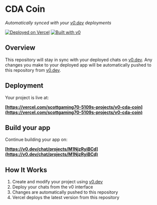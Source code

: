 # CDA Coin

*Automatically synced with your [v0.dev](https://v0.dev) deployments*

[![Deployed on Vercel](https://img.shields.io/badge/Deployed%20on-Vercel-black?style=for-the-badge&logo=vercel)](https://vercel.com/scottgaming70-5109s-projects/v0-cda-coin)
[![Built with v0](https://img.shields.io/badge/Built%20with-v0.dev-black?style=for-the-badge)](https://v0.dev/chat/projects/M1NjzRyiBCd)

## Overview

This repository will stay in sync with your deployed chats on [v0.dev](https://v0.dev).
Any changes you make to your deployed app will be automatically pushed to this repository from [v0.dev](https://v0.dev).

## Deployment

Your project is live at:

**[https://vercel.com/scottgaming70-5109s-projects/v0-cda-coin](https://vercel.com/scottgaming70-5109s-projects/v0-cda-coin)**

## Build your app

Continue building your app on:

**[https://v0.dev/chat/projects/M1NjzRyiBCd](https://v0.dev/chat/projects/M1NjzRyiBCd)**

## How It Works

1. Create and modify your project using [v0.dev](https://v0.dev)
2. Deploy your chats from the v0 interface
3. Changes are automatically pushed to this repository
4. Vercel deploys the latest version from this repository